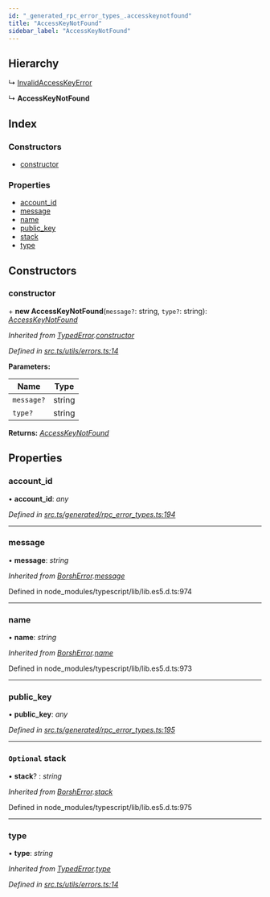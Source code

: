 ```yaml
---
id: "_generated_rpc_error_types_.accesskeynotfound"
title: "AccessKeyNotFound"
sidebar_label: "AccessKeyNotFound"
---
```


## Hierarchy

  ↳ [InvalidAccessKeyError](_generated_rpc_error_types_.invalidaccesskeyerror.md)

  ↳ **AccessKeyNotFound**

## Index

### Constructors

* [constructor](_generated_rpc_error_types_.accesskeynotfound.md#constructor)

### Properties

* [account_id](_generated_rpc_error_types_.accesskeynotfound.md#account_id)
* [message](_generated_rpc_error_types_.accesskeynotfound.md#message)
* [name](_generated_rpc_error_types_.accesskeynotfound.md#name)
* [public_key](_generated_rpc_error_types_.accesskeynotfound.md#public_key)
* [stack](_generated_rpc_error_types_.accesskeynotfound.md#optional-stack)
* [type](_generated_rpc_error_types_.accesskeynotfound.md#type)

## Constructors

###  constructor

\+ **new AccessKeyNotFound**(`message?`: string, `type?`: string): *[AccessKeyNotFound](_generated_rpc_error_types_.accesskeynotfound.md)*

*Inherited from [TypedError](_utils_errors_.typederror.md).[constructor](_utils_errors_.typederror.md#constructor)*

*Defined in [src.ts/utils/errors.ts:14](https://github.com/nearprotocol/nearlib/blob/213b318/src.ts/utils/errors.ts#L14)*

**Parameters:**

Name | Type |
------ | ------ |
`message?` | string |
`type?` | string |

**Returns:** *[AccessKeyNotFound](_generated_rpc_error_types_.accesskeynotfound.md)*

## Properties

###  account_id

• **account_id**: *any*

*Defined in [src.ts/generated/rpc_error_types.ts:194](https://github.com/nearprotocol/nearlib/blob/213b318/src.ts/generated/rpc_error_types.ts#L194)*

___

###  message

• **message**: *string*

*Inherited from [BorshError](_utils_serialize_.borsherror.md).[message](_utils_serialize_.borsherror.md#message)*

Defined in node_modules/typescript/lib/lib.es5.d.ts:974

___

###  name

• **name**: *string*

*Inherited from [BorshError](_utils_serialize_.borsherror.md).[name](_utils_serialize_.borsherror.md#name)*

Defined in node_modules/typescript/lib/lib.es5.d.ts:973

___

###  public_key

• **public_key**: *any*

*Defined in [src.ts/generated/rpc_error_types.ts:195](https://github.com/nearprotocol/nearlib/blob/213b318/src.ts/generated/rpc_error_types.ts#L195)*

___

### `Optional` stack

• **stack**? : *string*

*Inherited from [BorshError](_utils_serialize_.borsherror.md).[stack](_utils_serialize_.borsherror.md#optional-stack)*

Defined in node_modules/typescript/lib/lib.es5.d.ts:975

___

###  type

• **type**: *string*

*Inherited from [TypedError](_utils_errors_.typederror.md).[type](_utils_errors_.typederror.md#type)*

*Defined in [src.ts/utils/errors.ts:14](https://github.com/nearprotocol/nearlib/blob/213b318/src.ts/utils/errors.ts#L14)*
